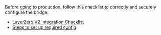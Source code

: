 
<!-- TODO -->
Before going to production, follow this checklist to correctly and securely configure the bridge:
* [LayerZero V2 Integration Checklist](https://docs.layerzero.network/v2/developers/evm/technical-reference/integration-checklist)
* [Steps to set up required config](https://docs.layerzero.network/v2/developers/evm/configuration/dvn-executor-config#getting-the-default-config)



